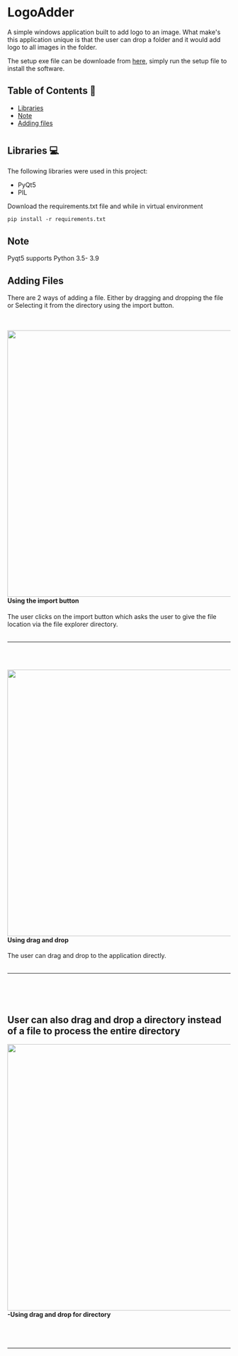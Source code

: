 #  LogoAdder

A simple windows application built to add logo to an image. What make's this application unique is that the user can drop a folder and it would add logo to all images in the folder.

 The setup exe file can be downloade from [here](https://drive.google.com/file/d/1ruk_XsDJcKzAXf4dsd1MHLYzYMK7UAZL/view?usp=sharing), simply run the setup file to install the software.

## Table of Contents 📘
* [Libraries](#libraries)
* [Note](#Note)
* [Adding files](#AddingFiles)

# <a name="libraries"></a>
## Libraries 💻
The following libraries were used in this project:
* PyQt5
* PIL

Download the requirements.txt file and while in virtual environment
```
pip install -r requirements.txt
```
<a name="Note"></a>
## Note
Pyqt5 supports Python 3.5- 3.9

<a name="AddingFiles"></a>
## Adding Files
There are 2 ways of adding a file. Either by dragging and dropping the file or Selecting it from the directory using the import button.
<br><br><br>
<p>
 <img align= right width= 600 src="https://github.com/abubakar20-02/LogoAdder-GUI-interface/blob/master/gif/Import%20images.gif">
 <h4>Using the import button</h4>
 The user clicks on the import button which asks the user to give the file location via the file explorer directory.
  <br clear="right"/>
  <br><hr><br><br>
</p>

<p>
 <img align= right width= 600 src="https://github.com/abubakar20-02/LogoAdder-GUI-interface/blob/master/gif/DragAndDropLogo.gif">
<h4>Using drag and drop</h4></pre>
The user can drag and drop to the application directly.
 <br clear="right"/>
 <br><hr><br>
</p>
<br clear="right"/>
  <h2>User can also drag and drop a directory instead of a file to process the entire directory</h2>
<p>
  <img align = right width = 600 src="https://github.com/abubakar20-02/LogoAdder-GUI-interface/blob/master/gif/DragAndDropFile.gif">
  <h4>-Using drag and drop for directory</h4>
  <br clear="right"/>
  <br><hr><br><br>
</p>
